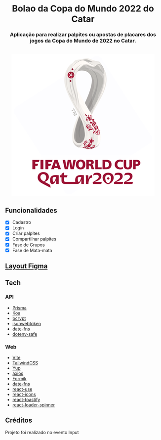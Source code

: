 <div align="center">
  <h1>Bolao da Copa do Mundo 2022 do Catar</h1>
  <h3>Aplicação para realizar palpites ou apostas de placares dos jogos da Copa do Mundo de 2022 no Catar.</h3>
  <br />
  <img src=".github/Capa.png" alt="Imagem de capa do porjeto bolao da copa 2022." />
</div>

## Funcionalidades

- [x] Cadastro
- [x] Login
- [x] Criar palpites
- [x] Compartilhar palpites
- [x] Fase de Grupos
- [x] Fase de Mata-mata

## [Layout Figma][figma]

## Tech

### API

- [Prisma][prisma]
- [Koa][koa]
- [bcrypt][bcrypt]
- [jsonwebtoken][jsonwebtoken]
- [date-fns][date-fns]
- [dotenv-safe][dotenv-safe]

### Web

- [Vite][vite]
- [TailwindCSS][tailwind]
- [Yup][yup]
- [axios][axios]
- [Formik][formik]
- [date-fns][date-fns]
- [react-use][react-use]
- [react-icons][react-icons]
- [react-toastify][react-toastify]
- [react-loader-spinner][react-loader-spinner]

## Créditos

Projeto foi realizado no evento Input

[prisma]: https://www.prisma.io
[dotenv-safe]: https://www.npmjs.com/package/dotenv-safe
[jsonwebtoken]: https://www.npmjs.com/package/jsonwebtoken
[axios]: https://axios-http.com
[date-fns]: https://date-fns.org
[koa]: https://koajs.com
[bcrypt]: https://www.npmjs.com/package/bcrypt
[vite]: https://vitejs.dev
[formik]: https://formik.org
[tailwind]: https://tailwindcss.com
[yup]: https://github.com/jquense/yup
[react-icons]: https://react-icons.github.io/react-icons
[react-toastify]: https://github.com/fkhadra/react-toastify#readme
[react-loader-spinner]: https://mhnpd.github.io/react-loader-spinner
[react-use]: https://www.npmjs.com/package/react-use
[figma]: https://www.figma.com/file/SgGHrC5RvFJoeHo0lrQRKM/Projeto-%E2%80%A2-PeCopa-2022?node-id=0%3A1
